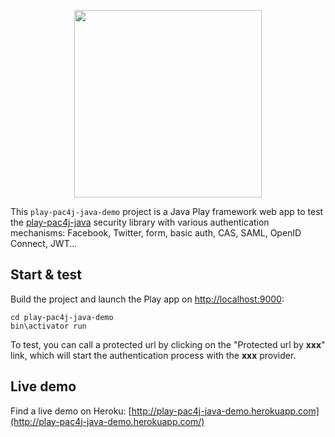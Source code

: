 <p align="center">
  <img src="https://pac4j.github.io/pac4j/img/logo-play.png" width="300" />
</p>

This `play-pac4j-java-demo` project is a Java Play framework web app to test the [play-pac4j-java](https://github.com/pac4j/play-pac4j) security library with various authentication mechanisms: Facebook, Twitter, form, basic auth, CAS, SAML, OpenID Connect, JWT...

## Start & test

Build the project and launch the Play app on [http://localhost:9000](http://localhost:9000):

    cd play-pac4j-java-demo
    bin\activator run

To test, you can call a protected url by clicking on the "Protected url by **xxx**" link, which will start the authentication process with the **xxx** provider.

## Live demo

Find a live demo on Heroku: [http://play-pac4j-java-demo.herokuapp.com](http://play-pac4j-java-demo.herokuapp.com/)
